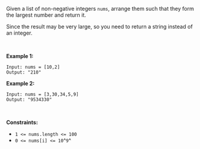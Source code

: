 Given a list of non-negative integers `nums`, arrange them such that
they form the largest number and return it.

Since the result may be very large, so you need to return a string
instead of an integer.

 

**Example 1:**

    Input: nums = [10,2]
    Output: "210"

**Example 2:**

    Input: nums = [3,30,34,5,9]
    Output: "9534330"

 

**Constraints:**

-   `1 <= nums.length <= 100`
-   `0 <= nums[i] <= 10`^`9`^
